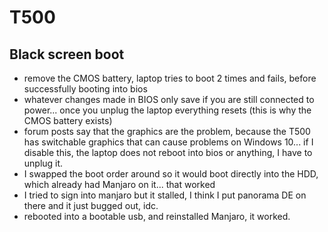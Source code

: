 # T500

## Black screen boot
* remove the CMOS battery, laptop tries to boot 2 times and fails, before successfully booting into bios
* whatever changes made in BIOS only save if you are still connected to power... once you unplug the laptop everything resets (this is why the CMOS battery exists)
* forum posts say that the graphics are the problem, because the T500 has switchable graphics that can cause problems on Windows 10... if I disable this, the laptop does not reboot into bios or anything, I have to unplug it.
* I swapped the boot order around so it would boot directly into the HDD, which already had Manjaro on it... that worked
* I tried to sign into manjaro but it stalled, I think I put panorama DE on there and it just bugged out, idc. 
* rebooted into a bootable usb, and reinstalled Manjaro, it worked. 
